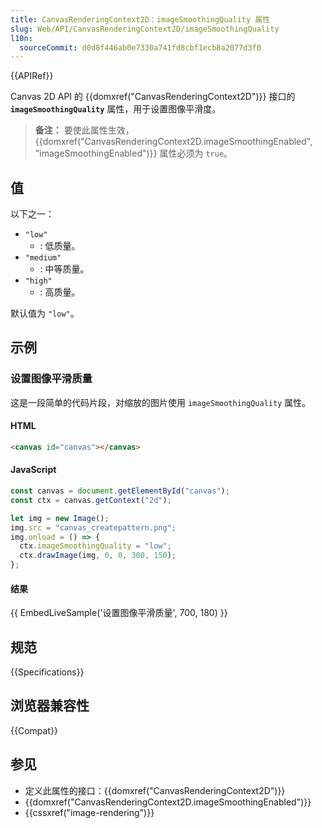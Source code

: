 ```yaml
---
title: CanvasRenderingContext2D：imageSmoothingQuality 属性
slug: Web/API/CanvasRenderingContext2D/imageSmoothingQuality
l10n:
  sourceCommit: d0d8f446ab0e7330a741fd8cbf1ecb8a2077d3f0
---
```


{{APIRef}}

Canvas 2D API 的 {{domxref("CanvasRenderingContext2D")}} 接口的 **`imageSmoothingQuality`** 属性，用于设置图像平滑度。

> **备注：** 要使此属性生效，{{domxref("CanvasRenderingContext2D.imageSmoothingEnabled", "imageSmoothingEnabled")}} 属性必须为 `true`。

## 值

以下之一：

- `"low"`
  - : 低质量。
- `"medium"`
  - : 中等质量。
- `"high"`
  - : 高质量。

默认值为 `"low"`。

## 示例

### 设置图像平滑质量

这是一段简单的代码片段，对缩放的图片使用 `imageSmoothingQuality` 属性。

#### HTML

```html
<canvas id="canvas"></canvas>
```

#### JavaScript

```js
const canvas = document.getElementById("canvas");
const ctx = canvas.getContext("2d");

let img = new Image();
img.src = "canvas_createpattern.png";
img.onload = () => {
  ctx.imageSmoothingQuality = "low";
  ctx.drawImage(img, 0, 0, 300, 150);
};
```

#### 结果

{{ EmbedLiveSample('设置图像平滑质量', 700, 180) }}

## 规范

{{Specifications}}

## 浏览器兼容性

{{Compat}}

## 参见

- 定义此属性的接口：{{domxref("CanvasRenderingContext2D")}}
- {{domxref("CanvasRenderingContext2D.imageSmoothingEnabled")}}
- {{cssxref("image-rendering")}}
